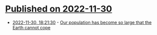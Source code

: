 # [Published on 2022-11-30](index.md)

* [2022-11-30, 18:21:30](https://news.ycombinator.com/item?id=33805119) - [Our population has become so large that the Earth cannot cope](https://populationmatters.org/the-facts/)
